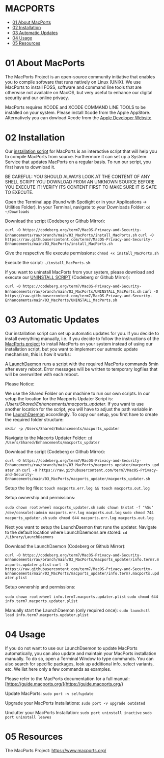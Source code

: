 # MACPORTS

- [01 About MacPorts](#01-about-macports)
- [02 Installation](#02-installation)
- [03 Automatic Updates](#03-automatic-updates)
- [04 Usage](#04-usage)
- [05 Resources](#05-resources)


# 01 About MacPorts

The MacPorts Project is an open-source community initiative that enables you to compile software that runs natively on Linux (UNIX). We use MacPorts to install FOSS, software and command line tools that are otherwise not available on MacOS, but very useful to enhance our digital security and our online privacy.
 
MacPorts requires XCODE and XCODE COMMAND LINE TOOLS to be installed on your system. Please install Xcode from the Apple AppStore. Alternatively you can dowload Xcode from the [Apple Developer Website](https://developer.apple.com/xcode/resources/).


# 02 Installation

Our [installation script](install_MacPorts.sh) for MacPorts is an interactive script that will help you to compile MacPorts from source. Furthermore it can set up a System Service that updates MacPorts on a regular basis. To run our script, you first have to download it.

BE CAREFUL: YOU SHOULD ALWAYS LOOK AT THE CONTENT OF ANY SHELL SCRIPT YOU DOWNLOAD FROM AN UNKNOWN SOURCE BEFORE YOU EXECUTE IT! VERIFY ITS CONTENT FIRST TO MAKE SURE IT IS SAFE TO EXECUTE.

Open the Terminal.app (found with Spotlight or in your Applications -> Utilities Folder).
In your Terminal, navigate to your Downloads Folder:
```cd ~/Downloads```

Download the script (Codeberg or Github Mirror):

```curl -O https://codeberg.org/term7/MacOS-Privacy-and-Security-Enhancements/raw/branch/main/03_MacPorts/install_MacPorts.sh```
```curl -O https://raw.githubusercontent.com/term7/MacOS-Privacy-and-Security-Enhancements/main/03_MacPorts/install_MacPorts.sh```

Give the respective file execute permissions:
```chmod +x install_MacPorts.sh```

Execute the script:
```./install_MacPorts.sh```

If you want to uninstall MacPorts from your system, please download and execute our [UNINSTALL SCRIPT](script/UNINSTALL_MacPorts.sh) (Codeberg or Github Mirror):

```curl -O https://codeberg.org/term7/MacOS-Privacy-and-Security-Enhancements/raw/branch/main/03_MacPorts/UNINSTALL_MacPorts.sh```
```curl -O https://raw.githubusercontent.com/term7/MacOS-Privacy-and-Security-Enhancements/main/03_MacPorts/UNINSTALL_MacPorts.sh```

# 03 Automatic Updates

Our installation script can set up automatic updates for you. If you decide to install everything manually, i.e. if you decide to follow the instructions of the [MacPorts project](https://www.macports.org/install.php) to install MacPorts on your system instead of using our installation script, but you want to implement our autmatic update mechanism, this is how it works:

A [LaunchDaemon](macports_updater/info.term7.macports.updater.plist) runs a [script](macports_updater/macports_updater.sh) with the required MacPorts commands 5min after every reboot. Error messages will be written to temporary logfiles that will be overwritten with each reboot.

Please Notice:

We use the Shared Folder on our machine to run our own scripts. In our setup the location for the Macports Updater Script is: */Users/Shared/Enhancements/macports_updater*. If you want to use another location for the script, you will have to adjust the path variable in the [LaunchDaemon](macports_updater/info.term7.macports.updater.plist) accordingly. To copy our setup, you first have to create the required folder structure:

```mkdir -p /Users/Shared/Enhancements/macports_updater```

Navigate to the Macorts Updater Folder:
```cd /Users/Shared/Enhancements/macports_updater```

Download the script (Codeberg or Github Mirror):

```curl -O https://codeberg.org/term7/MacOS-Privacy-and-Security-Enhancements/raw/branch/main/03_MacPorts/macports_updater/macports_updater.sh```
```curl -O https://raw.githubusercontent.com/term7/MacOS-Privacy-and-Security-Enhancements/main/03_MacPorts/macports_updater/macports_updater.sh```

Setup the log files:
```touch macports.err.log && touch macports.out.log```

Setup ownership and permissions:

```sudo chown root:wheel macports_updater.sh```
```sudo chown $(stat -f '%Su' /dev/console):admin macports.err.log macports.out.log```
```sudo chmod 744 macports_updater.sh```
```sudo chmod 644 macports.err.log macports.out.log```

Next you want to setup the LaunchDaemon that runs the updater. Navigate to the default location where LaunchDaemons are stored:
```cd /Library/LaunchDaemons```

Download the LaunchDaemon (Codeberg or Github Mirror):

```curl -O https://codeberg.org/term7/MacOS-Privacy-and-Security-Enhancements/raw/branch/main/03_MacPorts/macports_updater/info.term7.macports.updater.plist```
```curl -O https://raw.githubusercontent.com/term7/MacOS-Privacy-and-Security-Enhancements/main/03_MacPorts/macports_updater/info.term7.macports.updater.plist```

Setup ownership and permissions:

```sudo chown root:wheel info.term7.macports.updater.plist```
```sudo chmod 644 info.term7.macports.updater.plist```

Manually start the LaunchDaemon (only required once):
```sudo launchctl load info.term7.macports.updater.plist```

# 04 Usage

If you do not want to use our LaunchDaemon to update MacPorts automatically, you can also update and maintain your MacPorts installation manually. To do so, open a Terminal Window to type commands. You can also search for specific packages, look up additional info, select variants, etc. We list here only a few commands as examples.

Please refer to the MacPorts documentation for a full manual: [https://guide.macports.org/](https://guide.macports.org/)

Update MacPorts:
```sudo port -v selfupdate```

Upgrade your MacPorts Installations:
```sudo port -v upgrade outdated```


Unclutter your MacPorts Installation:
```sudo port uninstall inactive```
```sudo port uninstall leaves```

# 05 Resources

The MacPorts Project: https://www.macports.org/
